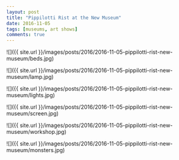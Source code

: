```yaml
---
layout: post
title: "Pippilotti Rist at the New Museum"
date: 2016-11-05
tags: [museums, art shows]
comments: true
---
```

![]({{ site.url }}/images/posts/2016/2016-11-05-pippilotti-rist-new-museum/beds.jpg)

![]({{ site.url }}/images/posts/2016/2016-11-05-pippilotti-rist-new-museum/lamp.jpg)

![]({{ site.url }}/images/posts/2016/2016-11-05-pippilotti-rist-new-museum/lights.jpg)

![]({{ site.url }}/images/posts/2016/2016-11-05-pippilotti-rist-new-museum/screen.jpg)

![]({{ site.url }}/images/posts/2016/2016-11-05-pippilotti-rist-new-museum/workshop.jpg)

![]({{ site.url }}/images/posts/2016/2016-11-05-pippilotti-rist-new-museum/monsters.jpg)
